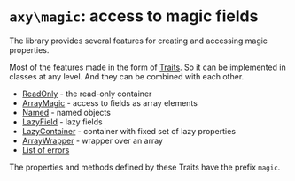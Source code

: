 # `axy\magic`: access to magic fields

The library provides several features for creating and accessing magic properties.

Most of the features made in the form of [Traits](http://php.net/traits).
So it can be implemented in classes at any level.
And they can be combined with each other.

* [ReadOnly](ReadOnly.md) - the read-only container
* [ArrayMagic](ArrayMagic.md) - access to fields as array elements
* [Named](Named.md) - named objects
* [LazyField](LazyField.md) - lazy fields
* [LazyContainer](LazyContainer.md) - container with fixed set of lazy properties
* [ArrayWrapper](ArrayWrapper.md) - wrapper over an array
* [List of errors](errors.md) 

The properties and methods defined by these Traits have the prefix `magic`.
